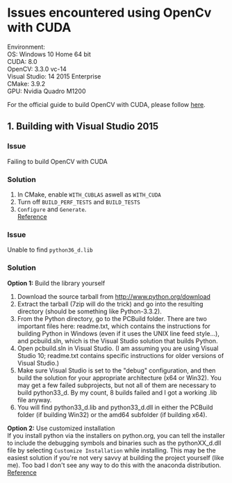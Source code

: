 # Issues encountered using OpenCv with CUDA
Environment:  
OS: Windows 10 Home 64 bit  
CUDA: 8.0  
OpenCV:  3.3.0 vc-14  
Visual Studio:  14 2015 Enterprise  
CMake: 3.9.2  
GPU: Nvidia Quadro M1200  

For the official guide to build OpenCV with CUDA, please follow [here](http://docs.opencv.org/master/d3/d52/tutorial_windows_install.html).  

## 1. Building with Visual Studio 2015
### Issue
Failing to build OpenCV with CUDA  
### Solution
1. In CMake, enable `WITH_CUBLAS` aswell as `WITH_CUDA`  
2. Turn off `BUILD_PERF_TESTS` and `BUILD_TESTS` 
3. `Configure` and `Generate`.  
[Reference](https://github.com/opencv/opencv/issues/7992)  
### Issue
Unable to find `python36_d.lib`  
### Solution
__Option 1:__ Build the library yourself  
1. Download the source tarball from <http://www.python.org/download>  
2. Extract the tarball (7zip will do the trick) and go into the resulting directory (should be something like Python-3.3.2).  
3. From the Python directory, go to the PCBuild folder. There are two important files here: readme.txt, which contains the instructions for building Python in Windows (even if it uses the UNIX line feed style...), and pcbuild.sln, which is the Visual Studio solution that builds Python.  
4. Open pcbuild.sln in Visual Studio. (I am assuming you are using Visual Studio 10; readme.txt contains specific instructions for older versions of Visual Studio.)  
5. Make sure Visual Studio is set to the "debug" configuration, and then build the solution for your appropriate architecture (x64 or Win32). You may get a few failed subprojects, but not all of them are necessary to build python33_d. By my count, 8 builds failed and I got a working .lib file anyway.   
6. You will find python33_d.lib and python33_d.dll in either the PCBuild folder (if building Win32) or the amd64 subfolder (if building x64).   

__Option 2:__ Use customized installation  
If you install python via the installers on python.org, you can tell the installer to include the debugging symbols and binaries such as the pythonXX_d.dll file by selecting `Customize Installation` while installing. This may be the easiest solution if you're not very savvy at building the project yourself (like me). Too bad I don't see any way to do this with the anaconda distribution.  
[Reference](https://stackoverflow.com/questions/17028576/using-python-3-3-in-c-python33-d-lib-not-found)  
